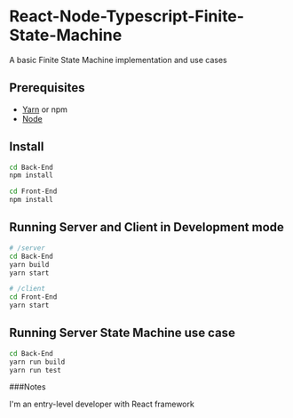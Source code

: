 # React-Node-Typescript-Finite-State-Machine

A basic Finite State Machine implementation and use cases

## Prerequisites

- [Yarn](https://yarnpkg.com) or npm 
- [Node](https://nodejs.org/en/)

## Install

```sh
cd Back-End
npm install

cd Front-End
npm install
```

## Running Server and Client in Development mode

```sh
# /server
cd Back-End
yarn build
yarn start

# /client
cd Front-End
yarn start
```

## Running Server State Machine use case

```sh
cd Back-End
yarn run build
yarn run test
```

###Notes

I'm an entry-level developer with React framework
